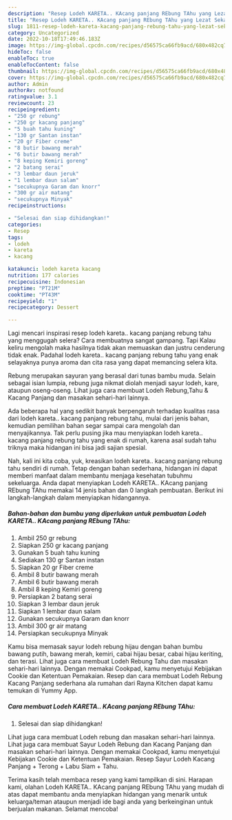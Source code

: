 ```yaml
---
description: "Resep Lodeh KARETA.. KAcang panjang REbung TAhu yang Lezat Sekali"
title: "Resep Lodeh KARETA.. KAcang panjang REbung TAhu yang Lezat Sekali"
slug: 1811-resep-lodeh-kareta-kacang-panjang-rebung-tahu-yang-lezat-sekali
category: Uncategorized
date: 2022-10-18T17:49:46.183Z
image: https://img-global.cpcdn.com/recipes/d56575ca66fb9acd/680x482cq70/lodeh-kareta-kacang-panjang-rebung-tahu-foto-resep-utama.jpg
hideToc: false
enableToc: true
enableTocContent: false
thumbnail: https://img-global.cpcdn.com/recipes/d56575ca66fb9acd/680x482cq70/lodeh-kareta-kacang-panjang-rebung-tahu-foto-resep-utama.jpg
cover: https://img-global.cpcdn.com/recipes/d56575ca66fb9acd/680x482cq70/lodeh-kareta-kacang-panjang-rebung-tahu-foto-resep-utama.jpg
author: Admin
authorAv: notfound
ratingvalue: 3.1
reviewcount: 23
recipeingredient:
- "250 gr rebung"
- "250 gr kacang panjang"
- "5 buah tahu kuning"
- "130 gr Santan instan"
- "20 gr Fiber creme"
- "8 butir bawang merah"
- "6 butir bawang merah"
- "8 keping Kemiri goreng"
- "2 batang serai"
- "3 lembar daun jeruk"
- "1 lembar daun salam"
- "secukupnya Garam dan knorr"
- "300 gr air matang"
- "secukupnya Minyak"
recipeinstructions:

- "Selesai dan siap dihidangkan!"
categories:
- Resep
tags:
- lodeh
- kareta
- kacang

katakunci: lodeh kareta kacang 
nutrition: 177 calories
recipecuisine: Indonesian
preptime: "PT21M"
cooktime: "PT43M"
recipeyield: "1"
recipecategory: Dessert

---
```



Lagi mencari inspirasi resep lodeh kareta.. kacang panjang rebung tahu yang menggugah selera? Cara membuatnya sangat gampang. Tapi Kalau keliru mengolah maka hasilnya tidak akan memuaskan dan justru cenderung tidak enak. Padahal lodeh kareta.. kacang panjang rebung tahu yang enak selayaknya punya aroma dan cita rasa yang dapat memancing selera kita.


Rebung merupakan sayuran yang berasal dari tunas bambu muda. Selain sebagai isian lumpia, rebung juga nikmat diolah menjadi sayur lodeh, kare, ataupun oseng-oseng. Lihat juga cara membuat Lodeh Rebung,Tahu &amp; Kacang Panjang dan masakan sehari-hari lainnya.

Ada beberapa hal yang sedikit banyak berpengaruh terhadap kualitas rasa dari lodeh kareta.. kacang panjang rebung tahu, mulai dari jenis bahan, kemudian pemilihan bahan segar sampai cara mengolah dan menyajikannya. Tak perlu pusing jika mau menyiapkan lodeh kareta.. kacang panjang rebung tahu yang enak di rumah, karena asal sudah tahu triknya maka hidangan ini bisa jadi sajian spesial.


Nah, kali ini kita coba, yuk, kreasikan lodeh kareta.. kacang panjang rebung tahu sendiri di rumah. Tetap dengan bahan sederhana, hidangan ini dapat memberi manfaat dalam membantu menjaga kesehatan tubuhmu sekeluarga. Anda dapat menyiapkan Lodeh KARETA.. KAcang panjang REbung TAhu memakai 14 jenis bahan dan 0 langkah pembuatan. Berikut ini langkah-langkah dalam menyiapkan hidangannya.

<!--inarticleads1-->

##### Bahan-bahan dan bumbu yang diperlukan untuk pembuatan Lodeh KARETA.. KAcang panjang REbung TAhu:

1. Ambil 250 gr rebung
1. Siapkan 250 gr kacang panjang
1. Gunakan 5 buah tahu kuning
1. Sediakan 130 gr Santan instan
1. Siapkan 20 gr Fiber creme
1. Ambil 8 butir bawang merah
1. Ambil 6 butir bawang merah
1. Ambil 8 keping Kemiri goreng
1. Persiapkan 2 batang serai
1. Siapkan 3 lembar daun jeruk
1. Siapkan 1 lembar daun salam
1. Gunakan secukupnya Garam dan knorr
1. Ambil 300 gr air matang
1. Persiapkan secukupnya Minyak


Kamu bisa memasak sayur lodeh rebung hijau dengan bahan bumbu bawang putih, bawang merah, kemiri, cabai hijau besar, cabai hijau keriting, dan terasi. Lihat juga cara membuat Lodeh Rebung Tahu dan masakan sehari-hari lainnya. Dengan memakai Cookpad, kamu menyetujui Kebijakan Cookie dan Ketentuan Pemakaian. Resep dan cara membuat Lodeh Rebung Kacang Panjang sederhana ala rumahan dari Rayna Kitchen dapat kamu temukan di Yummy App. 

<!--inarticleads2-->

##### Cara membuat Lodeh KARETA.. KAcang panjang REbung TAhu:


1. Selesai dan siap dihidangkan!

Lihat juga cara membuat Lodeh rebung dan masakan sehari-hari lainnya. Lihat juga cara membuat Sayur Lodeh Rebung dan Kacang Panjang dan masakan sehari-hari lainnya. Dengan memakai Cookpad, kamu menyetujui Kebijakan Cookie dan Ketentuan Pemakaian. Resep Sayur Lodeh Kacang Panjang + Terong + Labu Siam + Tahu. 

Terima kasih telah membaca resep yang kami tampilkan di sini. Harapan kami, olahan Lodeh KARETA.. KAcang panjang REbung TAhu yang mudah di atas dapat membantu anda menyiapkan hidangan yang menarik untuk keluarga/teman ataupun menjadi ide bagi anda yang berkeinginan untuk berjualan makanan. Selamat mencoba!
